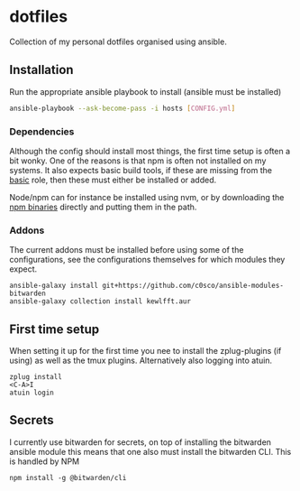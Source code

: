 dotfiles
========

Collection of my personal dotfiles organised using ansible.

## Installation

Run the appropriate ansible playbook to install (ansible must be installed)

```bash
ansible-playbook --ask-become-pass -i hosts [CONFIG.yml]
```

### Dependencies

Although the config should install most things, the first time setup is often a
bit wonky. One of the reasons is that npm is often not installed on my systems.
It also expects basic build tools, if these are missing from the
[basic](roles/basic) role, then these must either be installed or added.

Node/npm can for instance be installed using nvm, or by downloading the
[npm binaries](https://nodejs.org/en/download) directly and putting them in the
path.

### Addons

The current addons must be installed before using some of the configurations,
see the configurations themselves for which modules they expect.

```
ansible-galaxy install git+https://github.com/c0sco/ansible-modules-bitwarden
ansible-galaxy collection install kewlfft.aur
```

## First time setup

When setting it up for the first time you nee to install the zplug-plugins (if
using) as well as the tmux plugins. Alternatively also logging into atuin.

```
zplug install
<C-A>I
atuin login
```


## Secrets

I currently use bitwarden for secrets, on top of installing the bitwarden
ansible module this means that one also must install the bitwarden CLI. This is
handled by NPM

```
npm install -g @bitwarden/cli
```

